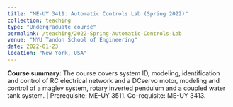 ```yaml
---
title: "ME-UY 3411: Automatic Controls Lab (Spring 2022)"
collection: teaching
type: "Undergraduate course"
permalink: /teaching/2022-Spring-Automatic-Controls-Lab
venue: "NYU Tandon School of Engineering"
date: 2022-01-23
location: "New York, USA"
---
```


<b>Course summary: </b>The course covers system ID, modeling, identification and control of RC electrical network and a DCservo motor, modeling and control of a maglev system, rotary inverted pendulum and a coupled water tank system. | Prerequisite: ME-UY 3511. Co-requisite: ME-UY 3413.

<!-- Heading 1
======

Heading 2
======

Heading 3
====== -->